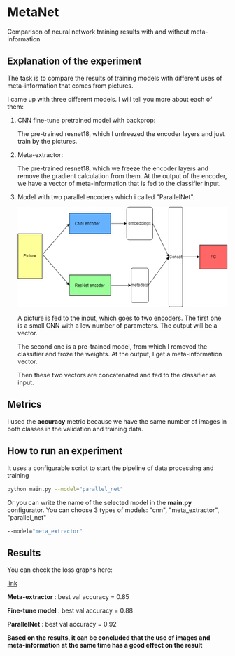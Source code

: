 # MetaNet
Comparison of neural network training results with and without meta-information


## Explanation of the experiment
The task is to compare the results of training models with different uses of meta-information that comes from pictures.

I came up with three different models. I will tell you more about each of them:
1. CNN fine-tune pretrained model with backprop:

    The pre-trained resnet18, which I unfreezed the encoder layers and just train by the pictures.
2. Meta-extractor:

   The pre-trained resnet18, which we freeze the encoder layers and remove the gradient calculation from them. At the output of the encoder, we have a vector of meta-information that is fed to the classifier input.
3. Model with two parallel encoders which i called "ParallelNet".


   ![ParallelNet](https://github.com/SuSFCTV/MetaNet/blob/main/docs/parallel_net.png)


   A picture is fed to the input, which goes to two encoders. The first one is a small CNN with a low number of parameters. The output will be a vector.

   The second one is a pre-trained model, from which I removed the classifier and froze the weights. At the output, I get a meta-information vector. 

   Then these two vectors are concatenated and fed to the classifier as input.
## Metrics
   I used the **accuracy** metric because we have the same number of images in both classes in the validation and training data.
## How to run an experiment
It uses a configurable script to start the pipeline of data processing and training
```bash
python main.py --model="parallel_net"
```


Or you can write the name of the selected model in the **main.py** configurator.
You can choose 3 types of models: "cnn", "meta_extractor", "parallel_net"

```bash
--model="meta_extractor"
```
## Results
You can check the loss graphs here:

[link](https://github.com/SuSFCTV/MetaNet/tree/main/results)


**Meta-extractor** : best val accuracy = 0.85

**Fine-tune model** : best val accuracy = 0.88

**ParallelNet** : best val accuracy = 0.92


**Based on the results, it can be concluded that the use of images and meta-information at the same time has a good effect on the result**


